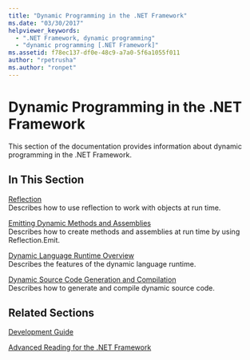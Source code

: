 ```yaml
---
title: "Dynamic Programming in the .NET Framework"
ms.date: "03/30/2017"
helpviewer_keywords: 
  - ".NET Framework, dynamic programming"
  - "dynamic programming [.NET Framework]"
ms.assetid: f78ec137-df0e-48c9-a7a0-5f6a1055f011
author: "rpetrusha"
ms.author: "ronpet"
---
```

# Dynamic Programming in the .NET Framework
This section of the documentation provides information about dynamic programming in the .NET Framework.  
  
## In This Section  
 [Reflection](../../../docs/framework/reflection-and-codedom/reflection.md)  
 Describes how to use reflection to work with objects at run time.  
  
 [Emitting Dynamic Methods and Assemblies](../../../docs/framework/reflection-and-codedom/emitting-dynamic-methods-and-assemblies.md)  
 Describes how to create methods and assemblies at run time by using Reflection.Emit.  
  
 [Dynamic Language Runtime Overview](../../../docs/framework/reflection-and-codedom/dynamic-language-runtime-overview.md)  
 Describes the features of the dynamic language runtime.  
  
 [Dynamic Source Code Generation and Compilation](../../../docs/framework/reflection-and-codedom/dynamic-source-code-generation-and-compilation.md)  
 Describes how to generate and compile dynamic source code.  
  
## Related Sections  
 [Development Guide](../../../docs/framework/development-guide.md)  
  
 [Advanced Reading for the .NET Framework](https://docs.microsoft.com/previous-versions/29eafad8(v=vs.110))
